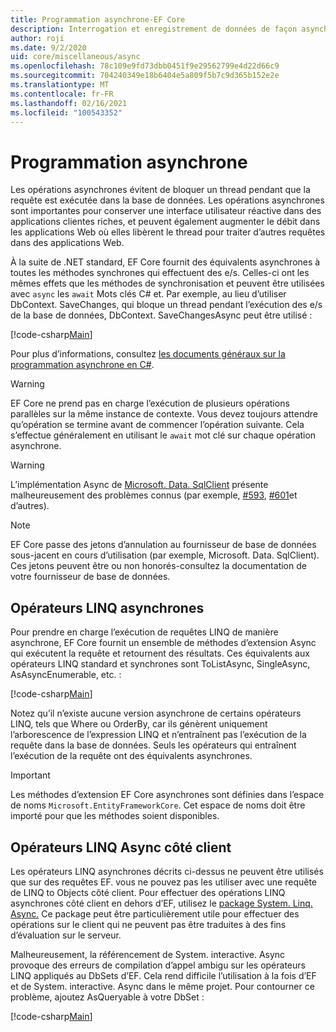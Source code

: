 ```yaml
---
title: Programmation asynchrone-EF Core
description: Interrogation et enregistrement de données de façon asynchrone avec Entity Framework Core
author: roji
ms.date: 9/2/2020
uid: core/miscellaneous/async
ms.openlocfilehash: 78c109e9fd73dbb0451f9e29562799e4d22d66c9
ms.sourcegitcommit: 704240349e18b6404e5a809f5b7c9d365b152e2e
ms.translationtype: MT
ms.contentlocale: fr-FR
ms.lasthandoff: 02/16/2021
ms.locfileid: "100543352"
---
```

# <a name="asynchronous-programming"></a>Programmation asynchrone

Les opérations asynchrones évitent de bloquer un thread pendant que la requête est exécutée dans la base de données. Les opérations asynchrones sont importantes pour conserver une interface utilisateur réactive dans des applications clientes riches, et peuvent également augmenter le débit dans les applications Web où elles libèrent le thread pour traiter d’autres requêtes dans des applications Web.

À la suite de .NET standard, EF Core fournit des équivalents asynchrones à toutes les méthodes synchrones qui effectuent des e/s. Celles-ci ont les mêmes effets que les méthodes de synchronisation et peuvent être utilisées avec `async` les `await` Mots clés C# et. Par exemple, au lieu d’utiliser DbContext. SaveChanges, qui bloque un thread pendant l’exécution des e/s de la base de données, DbContext. SaveChangesAsync peut être utilisé :

[!code-csharp[Main](../../../samples/core/Miscellaneous/Async/Program.cs#SaveChangesAsync)]

Pour plus d’informations, consultez [les documents généraux sur la programmation asynchrone en C#](/dotnet/csharp/async).

> [!WARNING]
> EF Core ne prend pas en charge l’exécution de plusieurs opérations parallèles sur la même instance de contexte. Vous devez toujours attendre qu’opération se termine avant de commencer l’opération suivante. Cela s’effectue généralement en utilisant le `await` mot clé sur chaque opération asynchrone.

> [!WARNING]
> L’implémentation Async de [Microsoft. Data. SqlClient](https://github.com/dotnet/SqlClient) présente malheureusement des problèmes connus (par exemple, [#593](https://github.com/dotnet/SqlClient/issues/593), [#601](https://github.com/dotnet/SqlClient/issues/601)et d’autres).

> [!NOTE]
> EF Core passe des jetons d’annulation au fournisseur de base de données sous-jacent en cours d’utilisation (par exemple, Microsoft. Data. SqlClient). Ces jetons peuvent être ou non honorés-consultez la documentation de votre fournisseur de base de données.

## <a name="async-linq-operators"></a>Opérateurs LINQ asynchrones

Pour prendre en charge l’exécution de requêtes LINQ de manière asynchrone, EF Core fournit un ensemble de méthodes d’extension Async qui exécutent la requête et retournent des résultats. Ces équivalents aux opérateurs LINQ standard et synchrones sont ToListAsync, SingleAsync, AsAsyncEnumerable, etc. :

[!code-csharp[Main](../../../samples/core/Miscellaneous/Async/Program.cs#ToListAsync)]

Notez qu’il n’existe aucune version asynchrone de certains opérateurs LINQ, tels que Where ou OrderBy, car ils génèrent uniquement l’arborescence de l’expression LINQ et n’entraînent pas l’exécution de la requête dans la base de données. Seuls les opérateurs qui entraînent l’exécution de la requête ont des équivalents asynchrones.

> [!IMPORTANT]
> Les méthodes d’extension EF Core asynchrones sont définies dans l’espace de noms `Microsoft.EntityFrameworkCore`. Cet espace de noms doit être importé pour que les méthodes soient disponibles.

## <a name="client-side-async-linq-operators"></a>Opérateurs LINQ Async côté client

Les opérateurs LINQ asynchrones décrits ci-dessus ne peuvent être utilisés que sur des requêtes EF. vous ne pouvez pas les utiliser avec une requête de LINQ to Objects côté client. Pour effectuer des opérations LINQ asynchrones côté client en dehors d’EF, utilisez le [package System. Linq. Async.](https://www.nuget.org/packages/System.Linq.Async) Ce package peut être particulièrement utile pour effectuer des opérations sur le client qui ne peuvent pas être traduites à des fins d’évaluation sur le serveur.

Malheureusement, la référencement de System. interactive. Async provoque des erreurs de compilation d’appel ambigu sur les opérateurs LINQ appliqués au DbSets d’EF. Cela rend difficile l’utilisation à la fois d’EF et de System. interactive. Async dans le même projet. Pour contourner ce problème, ajoutez AsQueryable à votre DbSet :

[!code-csharp[Main](../../../samples/core/Miscellaneous/AsyncWithSystemInteractive/Program.cs#SystemInteractiveAsync)]
